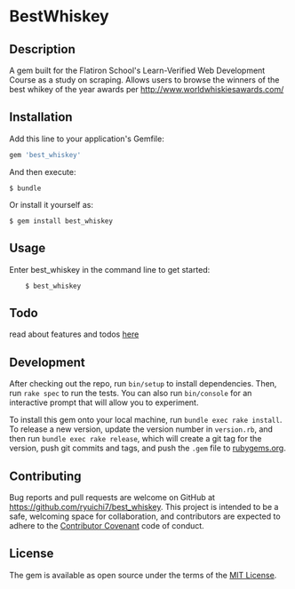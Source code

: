 # BestWhiskey

## Description

A gem built for the Flatiron School's Learn-Verified Web Development Course as a study on scraping.
Allows users to browse the winners of the best whikey of the year awards per http://www.worldwhiskiesawards.com/

## Installation

Add this line to your application's Gemfile:

```ruby
gem 'best_whiskey'
```

And then execute:

    $ bundle

Or install it yourself as:

    $ gem install best_whiskey

## Usage

Enter best_whiskey in the command line to get started:
	
		$ best_whiskey

## Todo

read about features and todos [here](https://gist.github.com/ryuichi7/50d6c0dd4119fc9eb7d2b520a061551e)

## Development

After checking out the repo, run `bin/setup` to install dependencies. Then, run `rake spec` to run the tests. You can also run `bin/console` for an interactive prompt that will allow you to experiment.

To install this gem onto your local machine, run `bundle exec rake install`. To release a new version, update the version number in `version.rb`, and then run `bundle exec rake release`, which will create a git tag for the version, push git commits and tags, and push the `.gem` file to [rubygems.org](https://rubygems.org).

## Contributing

Bug reports and pull requests are welcome on GitHub at https://github.com/ryuichi7/best_whiskey. This project is intended to be a safe, welcoming space for collaboration, and contributors are expected to adhere to the [Contributor Covenant](http://contributor-covenant.org) code of conduct.


## License

The gem is available as open source under the terms of the [MIT License](http://opensource.org/licenses/MIT).

